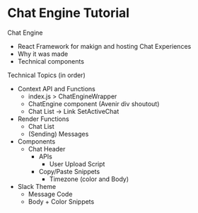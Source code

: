 # Chat Engine Tutorial

Chat Engine

- React Framework for makign and hosting Chat Experiences
- Why it was made
- Technical components

Technical Topics (in order)

- Context API and Functions
  - index.js > ChatEngineWrapper
  - ChatEngine component (Avenir div shoutout)
  - Chat List -> Link SetActiveChat
- Render Functions
  - Chat List
  - (Sending) Messages
- Components
  - Chat Header
    - APIs
      - User Upload Script
    - Copy/Paste Snippets
      - Timezone (color and Body)
- Slack Theme
  - Message Code
  - Body + Color Snippets
